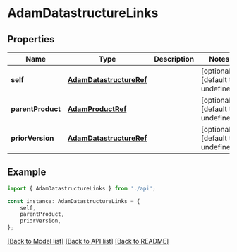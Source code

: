 # AdamDatastructureLinks


## Properties

Name | Type | Description | Notes
------------ | ------------- | ------------- | -------------
**self** | [**AdamDatastructureRef**](AdamDatastructureRef.md) |  | [optional] [default to undefined]
**parentProduct** | [**AdamProductRef**](AdamProductRef.md) |  | [optional] [default to undefined]
**priorVersion** | [**AdamDatastructureRef**](AdamDatastructureRef.md) |  | [optional] [default to undefined]

## Example

```typescript
import { AdamDatastructureLinks } from './api';

const instance: AdamDatastructureLinks = {
    self,
    parentProduct,
    priorVersion,
};
```

[[Back to Model list]](../README.md#documentation-for-models) [[Back to API list]](../README.md#documentation-for-api-endpoints) [[Back to README]](../README.md)
